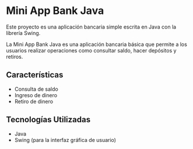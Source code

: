 # Mini App Bank Java

Este proyecto es una aplicación bancaria simple escrita en Java con la librería Swing.

La Mini App Bank Java es una aplicación bancaria básica que permite a los usuarios realizar operaciones como consultar saldo, hacer depósitos y retiros.

## Características
- Consulta de saldo
- Ingreso de dinero
- Retiro de dinero

## Tecnologías Utilizadas
- Java
- Swing (para la interfaz gráfica de usuario)
